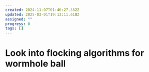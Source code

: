 ```yaml
---
created: 2024-11-07T01:46:27.552Z
updated: 2025-03-01T19:13:11.610Z
assigned: ""
progress: 0
tags: []
---
```


# Look into flocking algorithms for wormhole ball
